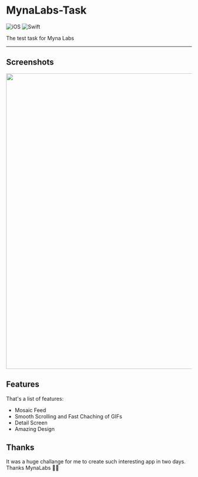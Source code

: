 # MynaLabs-Task

![iOS](https://img.shields.io/badge/iOS-15%20-blue)
![Swift](https://img.shields.io/badge/Swift-5-orange?logo=Swift&logoColor=white)

The test task for Myna Labs

<hr />

## Screenshots

<img src="./screens.jpg" width="800" />

## Features

That's a list of features:
- Mosaic Feed
- Smooth Scrolling and Fast Chaching of GIFs
- Detail Screen
- Amazing Design

## Thanks

It was a huge challange for me to create such interesting app in two days. Thanks MynaLabs 🤘🏻